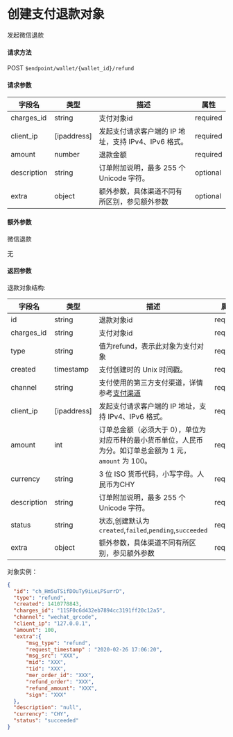 # 创建支付退款对象

发起微信退款

#### 请求方法

POST `$endpoint/wallet/{wallet_id}/refund`

#### 请求参数

| 字段名         | 类型        | 描述                                                         | 属性          |
| -------------- | ----------- | ------------------------------------------------------------ | ------------- |
| charges_id       | string      | 支付对象id                         | required      |
| client_ip      | [ipaddress] | 发起支付请求客户端的 IP 地址，支持 IPv4、IPv6 格式。         | required      |
| amount    | number      | 退款金额                     | required      |
| description    | string      | 订单附加说明，最多 255 个 Unicode 字符。                     | optional      |
| extra           | object      | 额外参数，具体渠道不同有所区别，参见额外参数                 | optional      |

#### 额外参数

微信退款

无

#### 返回参数

退款对象结构:

| 字段名          | 类型        | 描述                                                         | 属性          |
| --------------- | ----------- | ------------------------------------------------------------ | ------------- |
| id              | string      | 退款对象id                                                   | required |
|charges_id       | string      | 支付对象id                                                    |required|
| type            | string      | 值为refund，表示此对象为支付对象                             | required |
| created         | timestamp   | 支付创建时的 Unix 时间戳。                                   | required |
| channel         | string      | 支付使用的第三方支付渠道，详情参考[支付渠道]()               | required      |
| client_ip       | [ipaddress] | 发起支付请求客户端的 IP 地址，支持 IPv4、IPv6 格式。         | required      |
| amount          | int         | 订单总金额（必须大于 0），单位为对应币种的最小货币单位，人民币为分。如订单总金额为 1 元，`amount` 为 100。 | required      |
| currency        | string      | 3 位 ISO 货币代码，小写字母。人民币为CHY                     | required      |
| description     | string      | 订单附加说明，最多 255 个 Unicode 字符。                     | required      |
| status          | string      | 状态,创建默认为`created`,`failed`,`pending`,`succeeded`     | required     |
| extra           | object      | 额外参数，具体渠道不同有所区别，参见额外参数                 | required      |

对象实例：
```json
{
  "id": "ch_Hm5uTSifDOuTy9iLeLPSurrD",
  "type": "refund",
  "created": 1410778843,
  "charges_id": "11SF0c6d432eb7894cc3191ff20c12a5",
  "channel": "wechat_qrcode",
  "client_ip": "127.0.0.1",
  "amount": 100,
  "extra":{
      "msg_type": "refund",
      "request_timestamp" : "2020-02-26 17:06:20",
      "msg_src": "XXX",
      "mid": "XXX",
      "tid": "XXX",
      "mer_order_id": "XXX",
      "refund_order": "XXX",
      "refund_amount": "XXX",
      "sign": "XXX"
  },
  "description": "null",
  "currency": "CHY",
  "status": "succeeded"
}
```